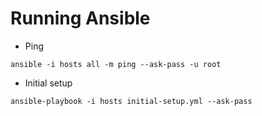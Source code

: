 # Running Ansible

* Ping

```
ansible -i hosts all -m ping --ask-pass -u root
```

* Initial setup
```
ansible-playbook -i hosts initial-setup.yml --ask-pass
```
